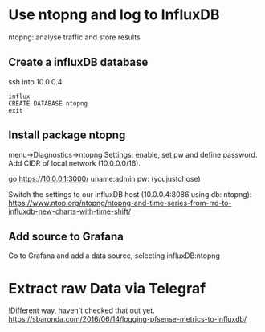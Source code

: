 # Use ntopng and log to InfluxDB
ntopng: analyse traffic and store results  

## Create a influxDB database

ssh into 10.0.0.4

    influx
    CREATE DATABASE ntopng
    exit



## Install package ntopng
menu->Diagnostics->ntopng Settings: enable, set pw and define password. Add CIDR of local network (10.0.0.0/16).

go https://10.0.0.1:3000/ uname:admin pw: (youjustchose)

Switch the settings to our influxDB host (10.0.0.4:8086 using db: ntopng): 
https://www.ntop.org/ntopng/ntopng-and-time-series-from-rrd-to-influxdb-new-charts-with-time-shift/

## Add source to Grafana
Go to Grafana and add a data source, selecting influxDB:ntopng 

#  Extract raw Data via Telegraf
!Different way, haven't checked that out yet.
https://sbaronda.com/2016/06/14/logging-pfsense-metrics-to-influxdb/

